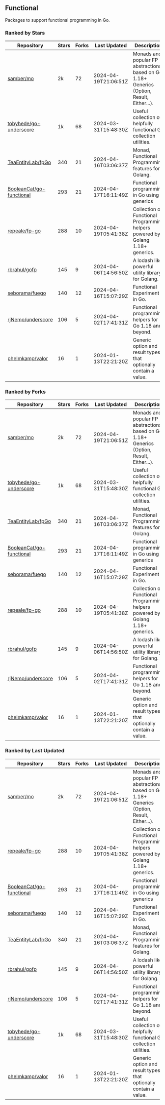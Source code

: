 ## Functional

Packages to support functional programming in Go.

### Ranked by Stars

| Repository | Stars | Forks | Last Updated | Description | 
|------------|-------|-------|--------------|-------------|
| [samber/mo](https://github.com/samber/mo) | 2k | 72 | 2024-04-19T21:06:51Z |  Monads and popular FP abstractions, based on Go 1.18+ Generics (Option, Result, Either...). |
| [tobyhede/go-underscore](https://github.com/tobyhede/go-underscore) | 1k | 68 | 2024-03-31T15:48:30Z |  Useful collection of helpfully functional Go collection utilities. |
| [TeaEntityLab/fpGo](https://github.com/TeaEntityLab/fpGo) | 340 | 21 | 2024-04-16T03:06:37Z |  Monad, Functional Programming features for Golang. |
| [BooleanCat/go-functional](https://github.com/BooleanCat/go-functional) | 293 | 21 | 2024-04-17T16:11:49Z |  Functional programming in Go using generics |
| [repeale/fp-go](https://github.com/repeale/fp-go) | 288 | 10 | 2024-04-19T05:41:38Z |  Collection of Functional Programming helpers powered by Golang 1.18+ generics. |
| [rbrahul/gofp](https://github.com/rbrahul/gofp) | 145 | 9 | 2024-04-06T14:56:50Z |  A lodash like powerful utility library for Golang. |
| [seborama/fuego](https://github.com/seborama/fuego) | 140 | 12 | 2024-04-16T15:07:29Z |  Functional Experiment in Go. |
| [rjNemo/underscore](https://github.com/rjNemo/underscore) | 106 | 5 | 2024-04-02T17:41:31Z |  Functional programming helpers for Go 1.18 and beyond. |
| [phelmkamp/valor](https://github.com/phelmkamp/valor) | 16 | 1 | 2024-01-13T22:21:20Z |  Generic option and result types that optionally contain a value. |

### Ranked by Forks

| Repository | Stars | Forks | Last Updated | Description | 
|------------|-------|-------|--------------|-------------|
| [samber/mo](https://github.com/samber/mo) | 2k | 72 | 2024-04-19T21:06:51Z |  Monads and popular FP abstractions, based on Go 1.18+ Generics (Option, Result, Either...). |
| [tobyhede/go-underscore](https://github.com/tobyhede/go-underscore) | 1k | 68 | 2024-03-31T15:48:30Z |  Useful collection of helpfully functional Go collection utilities. |
| [TeaEntityLab/fpGo](https://github.com/TeaEntityLab/fpGo) | 340 | 21 | 2024-04-16T03:06:37Z |  Monad, Functional Programming features for Golang. |
| [BooleanCat/go-functional](https://github.com/BooleanCat/go-functional) | 293 | 21 | 2024-04-17T16:11:49Z |  Functional programming in Go using generics |
| [seborama/fuego](https://github.com/seborama/fuego) | 140 | 12 | 2024-04-16T15:07:29Z |  Functional Experiment in Go. |
| [repeale/fp-go](https://github.com/repeale/fp-go) | 288 | 10 | 2024-04-19T05:41:38Z |  Collection of Functional Programming helpers powered by Golang 1.18+ generics. |
| [rbrahul/gofp](https://github.com/rbrahul/gofp) | 145 | 9 | 2024-04-06T14:56:50Z |  A lodash like powerful utility library for Golang. |
| [rjNemo/underscore](https://github.com/rjNemo/underscore) | 106 | 5 | 2024-04-02T17:41:31Z |  Functional programming helpers for Go 1.18 and beyond. |
| [phelmkamp/valor](https://github.com/phelmkamp/valor) | 16 | 1 | 2024-01-13T22:21:20Z |  Generic option and result types that optionally contain a value. |

### Ranked by Last Updated

| Repository | Stars | Forks | Last Updated | Description | 
|------------|-------|-------|--------------|-------------|
| [samber/mo](https://github.com/samber/mo) | 2k | 72 | 2024-04-19T21:06:51Z |  Monads and popular FP abstractions, based on Go 1.18+ Generics (Option, Result, Either...). |
| [repeale/fp-go](https://github.com/repeale/fp-go) | 288 | 10 | 2024-04-19T05:41:38Z |  Collection of Functional Programming helpers powered by Golang 1.18+ generics. |
| [BooleanCat/go-functional](https://github.com/BooleanCat/go-functional) | 293 | 21 | 2024-04-17T16:11:49Z |  Functional programming in Go using generics |
| [seborama/fuego](https://github.com/seborama/fuego) | 140 | 12 | 2024-04-16T15:07:29Z |  Functional Experiment in Go. |
| [TeaEntityLab/fpGo](https://github.com/TeaEntityLab/fpGo) | 340 | 21 | 2024-04-16T03:06:37Z |  Monad, Functional Programming features for Golang. |
| [rbrahul/gofp](https://github.com/rbrahul/gofp) | 145 | 9 | 2024-04-06T14:56:50Z |  A lodash like powerful utility library for Golang. |
| [rjNemo/underscore](https://github.com/rjNemo/underscore) | 106 | 5 | 2024-04-02T17:41:31Z |  Functional programming helpers for Go 1.18 and beyond. |
| [tobyhede/go-underscore](https://github.com/tobyhede/go-underscore) | 1k | 68 | 2024-03-31T15:48:30Z |  Useful collection of helpfully functional Go collection utilities. |
| [phelmkamp/valor](https://github.com/phelmkamp/valor) | 16 | 1 | 2024-01-13T22:21:20Z |  Generic option and result types that optionally contain a value. |

